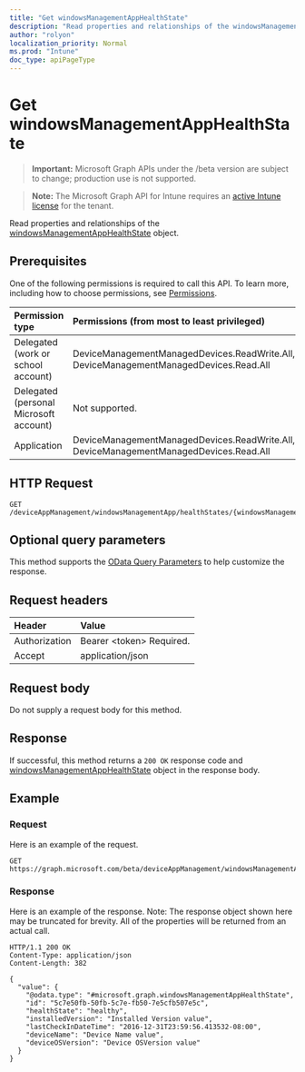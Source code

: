 ```yaml
---
title: "Get windowsManagementAppHealthState"
description: "Read properties and relationships of the windowsManagementAppHealthState object."
author: "rolyon"
localization_priority: Normal
ms.prod: "Intune"
doc_type: apiPageType
---
```


# Get windowsManagementAppHealthState

> **Important:** Microsoft Graph APIs under the /beta version are subject to change; production use is not supported.

> **Note:** The Microsoft Graph API for Intune requires an [active Intune license](https://go.microsoft.com/fwlink/?linkid=839381) for the tenant.

Read properties and relationships of the [windowsManagementAppHealthState](../resources/intune-devices-windowsmanagementapphealthstate.md) object.

## Prerequisites
One of the following permissions is required to call this API. To learn more, including how to choose permissions, see [Permissions](/concepts/permissions-reference.md).

|Permission type|Permissions (from most to least privileged)|
|:---|:---|
|Delegated (work or school account)|DeviceManagementManagedDevices.ReadWrite.All, DeviceManagementManagedDevices.Read.All|
|Delegated (personal Microsoft account)|Not supported.|
|Application|DeviceManagementManagedDevices.ReadWrite.All, DeviceManagementManagedDevices.Read.All|

## HTTP Request
<!-- {
  "blockType": "ignored"
}
-->
``` http
GET /deviceAppManagement/windowsManagementApp/healthStates/{windowsManagementAppHealthStateId}
```

## Optional query parameters
This method supports the [OData Query Parameters](https://docs.microsoft.com/en-us/graph/query-parameters) to help customize the response.

## Request headers
|Header|Value|
|:---|:---|
|Authorization|Bearer &lt;token&gt; Required.|
|Accept|application/json|

## Request body
Do not supply a request body for this method.

## Response
If successful, this method returns a `200 OK` response code and [windowsManagementAppHealthState](../resources/intune-devices-windowsmanagementapphealthstate.md) object in the response body.

## Example

### Request
Here is an example of the request.
``` http
GET https://graph.microsoft.com/beta/deviceAppManagement/windowsManagementApp/healthStates/{windowsManagementAppHealthStateId}
```

### Response
Here is an example of the response. Note: The response object shown here may be truncated for brevity. All of the properties will be returned from an actual call.
``` http
HTTP/1.1 200 OK
Content-Type: application/json
Content-Length: 382

{
  "value": {
    "@odata.type": "#microsoft.graph.windowsManagementAppHealthState",
    "id": "5c7e50fb-50fb-5c7e-fb50-7e5cfb507e5c",
    "healthState": "healthy",
    "installedVersion": "Installed Version value",
    "lastCheckInDateTime": "2016-12-31T23:59:56.413532-08:00",
    "deviceName": "Device Name value",
    "deviceOSVersion": "Device OSVersion value"
  }
}
```




